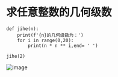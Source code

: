 # 求任意整数的几何级数
```
def jihe(n):
    print(f'{n}的几何级数为：')
    for i in range(0,20):
        print(n * n ** i,end= ' ')

jihe(2)
```
![image]()
